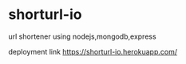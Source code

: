 # shorturl-io
url shortener using nodejs,mongodb,express

deployment link https://shorturl-io.herokuapp.com/
